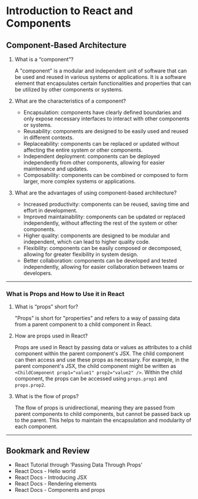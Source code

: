 # Introduction to React and Components

## Component-Based Architecture

1. What is a “component”?

    A "component" is a modular and independent unit of software that can be used and reused in various systems or applications. It is a software element that encapsulates certain functionalities and properties that can be utilized by other components or systems.


2. What are the characteristics of a component?

    - Encapsulation: components have clearly defined boundaries and only expose necessary interfaces to interact with other components or systems.
    - Reusability: components are designed to be easily used and reused in different contexts.
    - Replaceability: components can be replaced or updated without affecting the entire system or other components.
    - Independent deployment: components can be deployed independently from other components, allowing for easier maintenance and updates.
    - Composability: components can be combined or composed to form larger, more complex systems or applications.


3. What are the advantages of using component-based architecture?

    - Increased productivity: components can be reused, saving time and effort in development.
    - Improved maintainability: components can be updated or replaced independently, without affecting the rest of the system or other components.
    - Higher quality: components are designed to be modular and independent, which can lead to higher quality code.
    - Flexibility: components can be easily composed or decomposed, allowing for greater flexibility in system design.
    - Better collaboration: components can be developed and tested independently, allowing for easier collaboration between teams or developers.

***

### What is Props and How to Use it in React

1. What is “props” short for?

    "Props" is short for "properties" and refers to a way of passing data from a parent component to a child component in React.

2. How are props used in React?

    Props are used in React by passing data or values as attributes to a child component within the parent component's JSX. The child component can then access and use these props as necessary. For example, in the parent component's JSX, the child component might be written as `<ChildComponent prop1="value1" prop2="value2" />`. Within the child component, the props can be accessed using `props.prop1` and `props.prop2`.

3. What is the flow of props?

    The flow of props is unidirectional, meaning they are passed from parent components to child components, but cannot be passed back up to the parent. This helps to maintain the encapsulation and modularity of each component.


***

## Bookmark and Review
- React Tutorial through ‘Passing Data Through Props’
- React Docs - Hello world
- React Docs - Introducing JSX
- React Docs - Rendering elements
- React Docs - Components and props